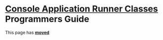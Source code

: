 # [Console Application Runner Classes](../ConsoleApp.md) Programmers Guide

This page has [**moved**](https://lib-docs.delphidabbler.com/ConsoleApp/3/API)